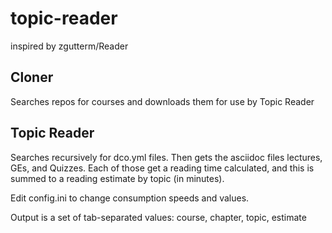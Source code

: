 # topic-reader
inspired by zgutterm/Reader

## Cloner
Searches repos for courses and downloads them for use by Topic Reader

## Topic Reader
Searches recursively for dco.yml files. Then gets the asciidoc files lectures, GEs, and Quizzes. Each of those get a reading time calculated, and this is summed to a reading estimate by topic (in minutes).

Edit config.ini to change consumption speeds and values.

Output is a set of tab-separated values: course, chapter, topic, estimate
